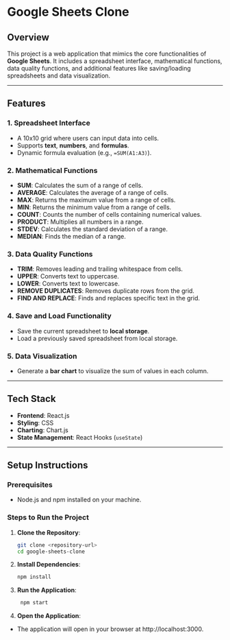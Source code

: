 # Google Sheets Clone

## Overview
This project is a web application that mimics the core functionalities of **Google Sheets**. It includes a spreadsheet interface, mathematical functions, data quality functions, and additional features like saving/loading spreadsheets and data visualization.

---

## Features

### 1. **Spreadsheet Interface**
- A 10x10 grid where users can input data into cells.
- Supports **text**, **numbers**, and **formulas**.
- Dynamic formula evaluation (e.g., `=SUM(A1:A3)`).

### 2. **Mathematical Functions**
- **SUM**: Calculates the sum of a range of cells.
- **AVERAGE**: Calculates the average of a range of cells.
- **MAX**: Returns the maximum value from a range of cells.
- **MIN**: Returns the minimum value from a range of cells.
- **COUNT**: Counts the number of cells containing numerical values.
- **PRODUCT**: Multiplies all numbers in a range.
- **STDEV**: Calculates the standard deviation of a range.
- **MEDIAN**: Finds the median of a range.

### 3. **Data Quality Functions**
- **TRIM**: Removes leading and trailing whitespace from cells.
- **UPPER**: Converts text to uppercase.
- **LOWER**: Converts text to lowercase.
- **REMOVE DUPLICATES**: Removes duplicate rows from the grid.
- **FIND AND REPLACE**: Finds and replaces specific text in the grid.

### 4. **Save and Load Functionality**
- Save the current spreadsheet to **local storage**.
- Load a previously saved spreadsheet from local storage.

### 5. **Data Visualization**
- Generate a **bar chart** to visualize the sum of values in each column.

---

## Tech Stack
- **Frontend**: React.js
- **Styling**: CSS
- **Charting**: Chart.js
- **State Management**: React Hooks (`useState`)

---

## Setup Instructions

### Prerequisites
- Node.js and npm installed on your machine.

### Steps to Run the Project
1. **Clone the Repository**:
   ```bash
   git clone <repository-url>
   cd google-sheets-clone

2. **Install Dependencies**:
   ```bash
   npm install   

3. **Run the Application**:
   ```bash
    npm start          

4. **Open the Application**:
- The application will open in your browser at http://localhost:3000.
